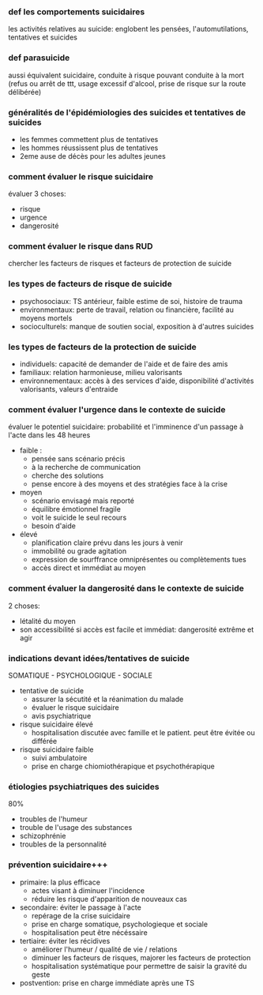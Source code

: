 ### def les comportements suicidaires
les activités relatives au suicide: englobent les pensées, l'automutilations, tentatives et suicides

### def parasuicide
aussi équivalent suicidaire, conduite à risque pouvant conduite à la mort (refus ou arrêt de ttt, usage excessif d'alcool, prise de risque sur la route délibérée)

### généralités de l'épidémiologies des suicides et tentatives de suicides
- les femmes commettent plus de tentatives
- les hommes réussissent plus de tentatives
- 2eme ause de décès pour les adultes jeunes

### comment évaluer le risque suicidaire
évaluer 3 choses:
- risque
- urgence
- dangerosité

### comment évaluer le risque dans RUD
chercher les facteurs de risques et facteurs de protection de suicide

### les types de facteurs de risque de suicide
- psychosociaux: TS antérieur, faible estime de soi, histoire de trauma
- environmentaux: perte de travail, relation ou financière, facilité au moyens mortels
- socioculturels: manque de soutien social, exposition à d'autres suicides

### les types de facteurs de la protection de suicide
- individuels: capacité de demander de l'aide et de faire des amis
- familiaux: relation harmonieuse, milieu valorisants
- environnementaux: accès à des services d'aide, disponibilité d'activités valorisants, valeurs d'entraide

### comment évaluer l'urgence dans le contexte de suicide
évaluer le potentiel suicidaire: probabilité et l'imminence d'un passage à l'acte dans les 48 heures
- faible : 
    - pensée sans scénario précis
    - à la recherche de communication
    - cherche des solutions
    - pense encore à des moyens et des stratégies face à la crise
- moyen
    - scénario envisagé mais reporté
    - équilibre émotionnel fragile
    - voit le suicide le seul recours
    - besoin d'aide
- élevé
    - planification claire prévu dans les jours à venir
    - immobilité ou grade agitation
    - expression de sourffrance omniprésentes ou complètements tues
    - accès direct et immédiat au moyen

### comment évaluer la dangerosité dans le contexte de suicide
2 choses:
- létalité du moyen
- son accessibilité
si accès est facile et immédiat: dangerosité extrême et agir

### indications devant idées/tentatives de suicide
SOMATIQUE - PSYCHOLOGIQUE - SOCIALE
- tentative de suicide
    - assurer la sécutité et la réanimation du malade
    - évaluer le risque suicidaire
    - avis psychiatrique
- risque suicidaire élevé
    - hospitalisation discutée avec famille et le patient. peut être évitée ou différée
- risque suicidaire faible
    - suivi ambulatoire
    - prise en charge chiomiothérapique et psychothérapique
    
### étiologies psychiatriques des suicides
80%
- troubles de l'humeur
- trouble de l'usage des substances
- schizophrénie
- troubles de la personnalité

### prévention suicidaire+++
- primaire: la plus efficace
    - actes visant à diminuer l'incidence
    - réduire les risque d'apparition de nouveaux cas
- secondaire: éviter le passage à l'acte
    - repérage de la crise suicidaire
    - prise en charge somatique, psychologieque et sociale
    - hospitalisation peut être nécéssaire
- tertiaire: éviter les récidives
    - améliorer l'humeur / qualité de vie / relations
    - diminuer les facteurs de risques, majorer les facteurs de protection
    - hospitalisation systématique pour permettre de saisir la gravité du geste
- postvention: prise en charge immédiate après une TS
